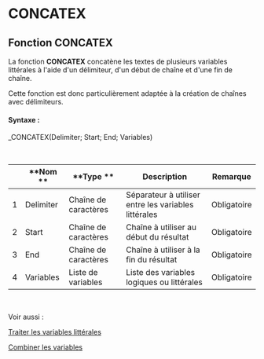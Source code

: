 # CONCATEX

## Fonction CONCATEX

La fonction **CONCATEX** concatène les textes de plusieurs variables littérales à l'aide d'un délimiteur, d'un début de chaîne et d'une fin de chaîne.

Cette fonction est donc particulièrement adaptée à la création de chaînes avec délimiteurs.

#### Syntaxe :&nbsp;

\_CONCATEX(Delimiter; Start; End; Variables)

&nbsp;

| &nbsp; | **Nom ** | **Type ** | **Description** | **Remarque** |
| --- | --- | --- | --- | --- |
| &#49; | Delimiter | Chaîne de caractères | Séparateur à utiliser entre les variables littérales | Obligatoire |
| &#50; | Start | Chaîne de caractères | Chaîne à utiliser au début du résultat | Obligatoire |
| &#51; | End | Chaîne de caractères | Chaîne à utiliser à la fin du résultat | Obligatoire |
| &#52; | Variables | Liste de variables | Liste des variables logiques ou littérales | Obligatoire |


&nbsp;

Voir aussi :&nbsp;

[Traiter les variables littérales](<Traiterlesvariableslitterales.md>)

[Combiner les variables](<Combinerlesvariables1.md>)
